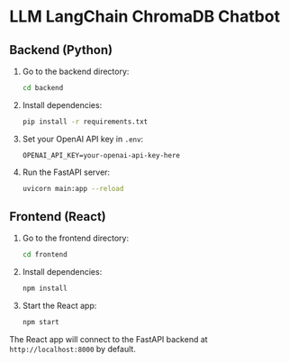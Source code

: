 # LLM LangChain ChromaDB Chatbot

## Backend (Python)

1. Go to the backend directory:
   ```bash
   cd backend
   ```
2. Install dependencies:
   ```bash
   pip install -r requirements.txt
   ```
3. Set your OpenAI API key in `.env`:
   ```env
   OPENAI_API_KEY=your-openai-api-key-here
   ```
4. Run the FastAPI server:
   ```bash
   uvicorn main:app --reload
   ```

## Frontend (React)

1. Go to the frontend directory:
   ```bash
   cd frontend
   ```
2. Install dependencies:
   ```bash
   npm install
   ```
3. Start the React app:
   ```bash
   npm start
   ```

The React app will connect to the FastAPI backend at `http://localhost:8000` by default. 